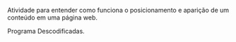 Atividade para entender como funciona o posicionamento e aparição de um conteúdo em uma página web.

Programa Descodificadas.
